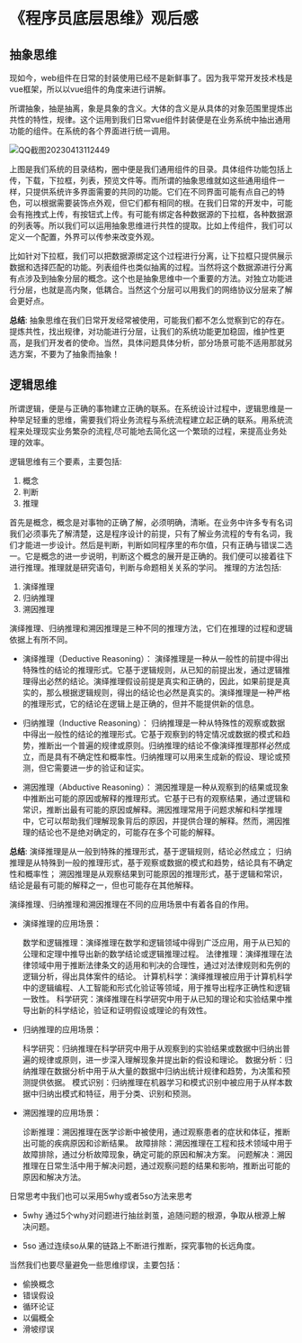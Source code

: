 <!--
 * @Author: 蔡鑫 1058360098@qq.com
 * @Date: 2021-01-12 15:08:30
 * @LastEditors: 蔡鑫 1058360098@qq.com
 * @LastEditTime: 2023-08-17 16:01:52
 * @FilePath: \docsify\docs\articles\read\r1.md
 * @Description: 这是默认设置,请设置`customMade`, 打开koroFileHeader查看配置 进行设置: https://github.com/OBKoro1/koro1FileHeader/wiki/%E9%85%8D%E7%BD%AE
-->
# 《程序员底层思维》观后感

## 抽象思维

现如今，web组件在日常的封装使用已经不是新鲜事了。因为我平常开发技术栈是vue框架，所以以vue组件的角度来进行讲解。

所谓抽象，抽是抽离，象是具象的含义。大体的含义是从具体的对象范围里提炼出共性的特性，规律。这个运用到我们日常vue组件封装便是在业务系统中抽出通用功能的组件。在系统的各个界面进行统一调用。

![QQ截图20230413112449](//cdn.jsdelivr.net/gh/caix-github/pics-storage/r1120230413.png)

上图是我们系统的目录结构，圈中便是我们通用组件的目录。具体组件功能包括上传，下载，下拉框，列表，预览文件等。而所谓的抽象思维就如这些通用组件一样，只提供系统许多界面需要的共同的功能。它们在不同界面可能有点自己的特色，可以根据需要装饰点外观，但它们都有相同的根。在我们日常的开发中，可能会有拖拽式上传，有按钮式上传。有可能有绑定各种数据源的下拉框，各种数据源的列表等。所以我们可以运用抽象思维进行共性的提取。比如上传组件，我们可以定义一个配置，外界可以传参来改变外观。

比如针对下拉框，我们可以把数据源绑定这个过程进行分离，让下拉框只提供展示数据和选择匹配的功能。列表组件也类似抽离的过程。当然将这个数据源进行分离有点涉及到抽象分层的概念。这个也是抽象思维中一个重要的方法。对独立功能进行分层，也就是高内聚，低耦合。当然这个分层可以用我们的网络协议分层来了解会更好点。

**总结**:
抽象思维在我们日常开发经常被使用，可能我们都不怎么觉察到它的存在。提炼共性，找出规律，对功能进行分层，让我们的系统功能更加稳固，维护性更高，是我们开发者的使命。当然，具体问题具体分析，部分场景可能不适用那就另选方案，不要为了抽象而抽象！

## 逻辑思维

所谓逻辑，便是与正确的事物建立正确的联系。在系统设计过程中，逻辑思维是一种举足轻重的思维，需要我们将业务流程与系统流程建立起正确的联系。用系统流程来处理现实业务繁杂的流程,尽可能地去简化这一个繁琐的过程，来提高业务处理的效率。

逻辑思维有三个要素，主要包括:
1. 概念
2. 判断
3. 推理

首先是概念，概念是对事物的正确了解，必须明确，清晰。在业务中许多专有名词我们必须事先了解清楚，这是程序设计的前提，只有了解业务流程的专有名词，我们才能进一步设计。然后是判断，判断如同程序里的布尔值，只有正确与错误二选一。它是概念的进一步说明，判断这个概念的展开是正确的。我们便可以接着往下进行推理。推理就是研究语句，判断与命题相关关系的学问。
推理的方法包括:
1. 演绎推理
2. 归纳推理
3. 溯因推理

演绎推理、归纳推理和溯因推理是三种不同的推理方法，它们在推理的过程和逻辑依据上有所不同。

- 演绎推理（Deductive Reasoning）：
  演绎推理是一种从一般性的前提中得出特殊性的结论的推理形式。它基于逻辑规则，从已知的前提出发，通过逻辑推理得出必然的结论。演绎推理假设前提是真实和正确的，因此，如果前提是真实的，那么根据逻辑规则，得出的结论也必然是真实的。演绎推理是一种严格的推理形式，它的结论在逻辑上是正确的，但并不能提供新的信息。

- 归纳推理（Inductive Reasoning）：
  归纳推理是一种从特殊性的观察或数据中得出一般性的结论的推理形式。它基于观察到的特定情况或数据的模式和趋势，推断出一个普遍的规律或原则。归纳推理的结论不像演绎推理那样必然成立，而是具有不确定性和概率性。归纳推理可以用来生成新的假设、理论或预测，但它需要进一步的验证和证实。

- 溯因推理（Abductive Reasoning）：
  溯因推理是一种从观察到的结果或现象中推断出可能的原因或解释的推理形式。它基于已有的观察结果，通过逻辑和常识，推断出最有可能的原因或解释。溯因推理常用于问题求解和科学推理中，它可以帮助我们理解现象背后的原因，并提供合理的解释。然而，溯因推理的结论也不是绝对确定的，可能存在多个可能的解释。

**总结**:
演绎推理是从一般到特殊的推理形式，基于逻辑规则，结论必然成立；
归纳推理是从特殊到一般的推理形式，基于观察或数据的模式和趋势，结论具有不确定性和概率性；
溯因推理是从观察结果到可能原因的推理形式，基于逻辑和常识，结论是最有可能的解释之一，但也可能存在其他解释。

演绎推理、归纳推理和溯因推理在不同的应用场景中有着各自的作用。

- 演绎推理的应用场景：

  数学和逻辑推理：演绎推理在数学和逻辑领域中得到广泛应用，用于从已知的公理和定理中推导出新的数学结论或逻辑推理过程。
  法律推理：演绎推理在法律领域中用于推断法律条文的适用和判决的合理性，通过对法律规则和先例的逻辑分析，得出具体案件的结论。
  计算机科学：演绎推理被应用于计算机科学中的逻辑编程、人工智能和形式化验证等领域，用于推导出程序正确性和逻辑一致性。
  科学研究：演绎推理在科学研究中用于从已知的理论和实验结果中推导出新的科学结论，验证和证明假设或理论的有效性。

- 归纳推理的应用场景：

  科学研究：归纳推理在科学研究中用于从观察到的实验结果或数据中归纳出普遍的规律或原则，进一步深入理解现象并提出新的假设和理论。
  数据分析：归纳推理在数据分析中用于从大量的数据中归纳出统计规律和趋势，为决策和预测提供依据。
  模式识别：归纳推理在机器学习和模式识别中被应用于从样本数据中归纳出模式和特征，用于分类、识别和预测。

- 溯因推理的应用场景：

  诊断推理：溯因推理在医学诊断中被使用，通过观察患者的症状和体征，推断出可能的疾病原因和诊断结果。
  故障排除：溯因推理在工程和技术领域中用于故障排除，通过分析故障现象，确定可能的原因和解决方案。
  问题解决：溯因推理在日常生活中用于解决问题，通过观察问题的结果和影响，推断出可能的原因和解决方法。

日常思考中我们也可以采用5why或者5so方法来思考

- 5why
  通过5个why对问题进行抽丝剥茧，追随问题的根源，争取从根源上解决问题。

- 5so
  通过连续so从果的链路上不断进行推断，探究事物的长远角度。

当然我们也要尽量避免一些思维缪误，主要包括：

- 偷换概念
- 错误假设
- 循环论证
- 以偏概全
- 滑坡缪误

